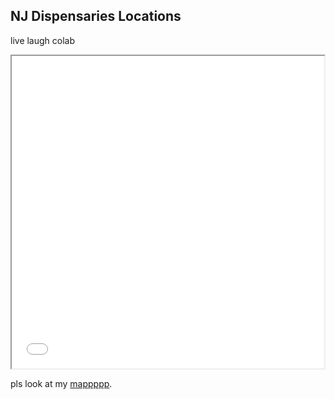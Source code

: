 ## NJ Dispensaries Locations

live laugh colab


<iframe src="nj_dispensaries.html" height="500" width="500"></iframe>

pls look at my [mappppp](nj_dispensaries.html).


